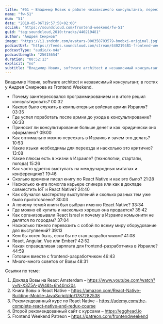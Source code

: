 ```yaml
---
title: "#51 – Владимир Новик о работе независимого консультанта, переезде в Израиль и книге про React Native"
name: "fw-51"
num: "51"
date: "2018-05-06T19:57:58+02:00"
scLink: "https://soundcloud.com/frontend-weekend/fw-51"
guid: "tag:soundcloud,2010:tracks/440219481"
author: "Андрей Смирнов"
image: "https://i1.sndcdn.com/avatars-000358703579-bnobxj-original.jpg"
podcastUrl: "https://feeds.soundcloud.com/stream/440219481-frontend-weekend-fw-51.m4a"
podcastType: "audio/x-m4a"
podcastLength: "25615654"
duration: "00:52:13"
explicit: "no"
subtitle: "Владимир Новик, software architect и независимый консультант, в гостях у Андрея Смирнова из Frontend Weekend. "
---
```

Владимир Новик, software architect и независимый консультант, в гостях у Андрея Смирнова из Frontend Weekend.  

- Почему заинтересовался программированием и в итоге решил консультировать? 00:32
- Каково было служить в компьютерных войсках армии Израиля? 03:35
- Где успел поработать после армии до ухода в консультирование? 06:33
- Приносит ли консультирование больше денег и как юридически оно оформлено? 09:00
- Как оптимально можно переехать в Израиль и зачем это делать? 10:53
- Какие языки необходимы для переезда и насколько это критично? 13:08
- Какие плюсы есть в жизни в Израиле? (технологии, стартапы, погода) 15:26
- Как часто удается выступать на международных митапах и конференциях? 19:46
- Сколько времени писал книгу по React Native и как это было? 21:28
- Насколько книга помогла карьере спикера или как в докладе совместить IoT и React Native? 24:40
- Как обучался мастерству выступлений и сколько разных тем уже было приготовлено? 30:03
- А почему темой книги был выбран именно React Native? 33:34
- Где можно её купить и насколько хорошо она продается? 35:42
- Как организовывали React Israel и почему в Израиле комьюнити не делятся по городам? 37:04
- Насколько тяжело перевозить с собой по всему миру оборудование для выступлений? 39:13
- Кем бы хотел быть, если бы не стал разработчиком? 41:08
- React, Angular, Vue или Ember? 42:52
- Какая справедливая зарплата для frontend-разработчика в Израиле? 44:59
- Готовим вместе с frontend-разработчиком 46:43
- Много-много советов от Вовы 48:31

Ссылки по теме:
1) Доклад Вовы на React Amsterdam – https://www.youtube.com/watch?v=N-X3Z5A-pW4&t=6h40m20s
2) Книга Вовы о React Native – https://amazon.com/React-Native-Building-Mobile-JavaScript/dp/1787282538
3) Рекомендованный курс по React Native – https://udemy.com/the-complete-react-native-and-redux-course
4) Второй рекомендованный сайт с курсами – https://egghead.io
5) Frontend Weekend Patreon – https://patreon.com/frontendweekend